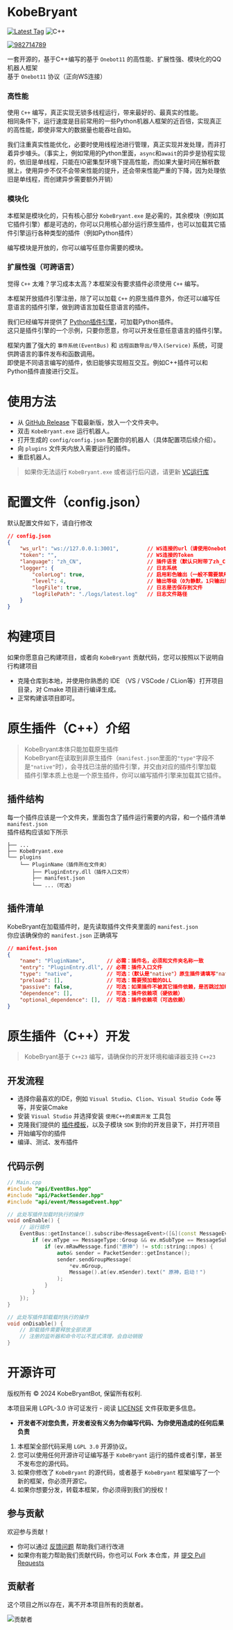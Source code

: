 # KobeBryant

[![Latest Tag](https://img.shields.io/github/v/tag/KobeBryantBot/KobeBryant?label=最新版本&style=for-the-badge)](https://github.com/KobeBryantBot/KobeBryant/releases) 
![C++](https://img.shields.io/badge/C++-23-blue?logo=C%2B%2B&logoColor=41a3ed&style=for-the-badge)
  
[![982714789](https://img.shields.io/badge/QQ交流群%20982714789-pink?style=for-the-badge&logo=tencent%20qq)](https://qm.qq.com/q/78bKZ18A9O)


一套开源的，基于C++编写的基于 `Onebot11` 的高性能、扩展性强、模块化的QQ机器人框架  
基于 `Onebot11` 协议（正向WS连接） 

### 高性能  

使用 `C++` 编写，真正实现无锁多线程运行，带来最好的、最真实的性能。  
相同条件下，运行速度是目前常用的一些Python机器人框架的近百倍，实现真正的高性能，即使非常大的数据量也能吞吐自如。  

我们注重真实性能优化，必要时使用线程池进行管理，真正实现并发处理，而非打着异步噱头。（事实上，例如常用的Python里面，`async`和`await`的异步是协程实现的，依旧是单线程，只能在IO密集型环境下提高性能，而如果大量时间在解析数据上，使用异步不仅不会带来性能的提升，还会带来性能严重的下降，因为处理依旧是单线程，而创建异步需要额外开销）

### 模块化

本框架是模块化的，只有核心部分 `KobeBryant.exe` 是必需的，其余模块（例如其它插件引擎）都是可选的，你可以只用核心部分运行原生插件，也可以加载其它插件引擎运行各种类型的插件（例如Python插件）   

编写模块是开放的，你可以编写任意你需要的模块。

### 扩展性强（可跨语言）

觉得 `C++` 太难？学习成本太高？本框架没有要求插件必须使用 `C++` 编写。

本框架开放插件引擎注册，除了可以加载 `C++` 的原生插件意外，你还可以编写任意语言的插件引擎，做到跨语言加载任意语言的插件。  

我们已经编写并提供了 [Python插件引擎](https://github.com/KobeBryantBot/KobeBryantScriptEngine-Python)，可加载Python插件。  
这只是插件引擎的一个示例，只要你愿意，你可以开发任意任意语言的插件引擎。

框架内置了强大的 `事件系统(EventBus)` 和 `远程函数导出/导入(Service)` 系统，可提供跨语言的事件发布和函数调用。  
即使是不同语言编写的插件，依旧能够实现相互交互。例如C++插件可以和Python插件直接进行交互。

# 使用方法
- 从 [GitHub Release](https://github.com/KobeBryantBot/KobeBryant/releases) 下载最新版，放入一个文件夹中。
- 双击 `KobeBryant.exe` 运行机器人。
- 打开生成的 `config/config.json` 配置你的机器人（具体配置项后续介绍）。
- 向 `plugins` 文件夹内放入需要运行的插件。
- 重启机器人。

> 如果你无法运行 `KobeBryant.exe` 或者运行后闪退，请更新 [VC运行库](https://aka.ms/vs/17/release/vc_redist.x64.exe)

# 配置文件（config.json）
默认配置文件如下，请自行修改

```json
// config.json
{
    "ws_url": "ws://127.0.0.1:3001",         // WS连接的url（请使用Onebot11的正向WS连接）
    "token": "",                             // WS连接的Token
    "language": "zh_CN",                     // 插件语言（默认只附带了zh_CN.lang）
    "logger": {                              // 日志系统
        "colorLog": true,                    // 启用彩色输出（一般不需要禁用，除非你的系统不支持）
        "level": 4,                          // 输出等级（0为静默，1只输出严重错误，2输出错误以上等级信息，3输出警告以上信息，4输出正常信息，5输出中包含debug信息）
        "logFile": true,                     // 日志是否保存到文件
        "logFilePath": "./logs/latest.log"   // 日志文件路径
    }
}
```

# 构建项目
如果你愿意自己构建项目，或者向 `KobeBryant` 贡献代码，您可以按照以下说明自行构建项目

- 克隆仓库到本地，并使用你熟悉的 IDE （VS / VSCode / CLion等）打开项目目录，对 Cmake 项目进行编译生成。
- 正常构建该项目即可。  

# 原生插件（C++）介绍

> KobeBryant本体只能加载原生插件  
> KobeBryant在读取到非原生插件（`manifest.json`里面的`"type"`字段不是`"native"`时），会寻找已注册的插件引擎，并交由对应的插件引擎加载    
> 插件引擎本质上也是一个原生插件，你可以编写插件引擎来加载其它插件。

## 插件结构

每一个插件应该是一个文件夹，里面包含了插件运行需要的内容，和一个插件清单 `manifest.json`  
插件结构应该如下所示

```text
├── ...
├── KobeBryant.exe
└── plugins
    └── PluginName（插件所在文件夹）
        ├── PluginEntry.dll（插件入口文件）
        ├── manifest.json
        └── ...（可选）
```

## 插件清单

KobeBryant在加载插件时，是先读取插件文件夹里面的 `manifest.json`   
你应该确保你的 `manifest.json` 正确填写

```json
// manifest.json
{
    "name": "PluginName",       // 必需：插件名，必须和文件夹名称一致
    "entry": "PluginEntry.dll", // 必需：插件入口文件
    "type": "native",           // 可选：（默认是"native"）原生插件请填写"native"，其它类型由插件引擎注册
    "preload": [],              // 可选：需要预加载的DLL
    "passive": false,           // 可选：如果插件不被其它插件依赖，是否跳过加载（一般纯前置插件才填写true）
    "dependence": [],           // 可选：插件依赖项（硬依赖）
    "optional_dependence": [],  // 可选：插件依赖项（可选依赖）
}
```
# 原生插件（C++）开发
> KobeBryant基于 `C++23` 编写，请确保你的开发环境和编译器支持 `C++23`  

## 开发流程
- 选择你最喜欢的IDE，例如 `Visual Studio`、`Clion`、`Visual Studio Code` 等等，并安装Cmake
- 安装 `Visual Studio` 并选择安装 `使用C++的桌面开发` 工具包
- 克隆我们提供的 [插件模板](https://github.com/KobeBryantBot/Native-Plugin-Template)，以及子模块 `SDK` 到你的开发目录下，并打开项目
- 开始编写你的插件
- 编译、测试、发布插件

## 代码示例
```C++
// Main.cpp
#include "api/EventBus.hpp"
#include "api/PacketSender.hpp"
#include "api/event/MessageEvent.hpp"

// 此处写插件加载时执行的操作
void onEnable() {
    // 运行插件
    EventBus::getInstance().subscribe<MessageEvent>([&](const MessageEvent& ev) {
        if (ev.mType == MessageType::Group && ev.mSubType == MessageSubType::Normal) {
            if (ev.mRawMessage.find("原神") != std::string::npos) {
                auto& sender = PacketSender::getInstance();
                sender.sendGroupMessage(
                    *ev.mGroup,
                    Message().at(ev.mSender).text(" 原神，启动！")
                );
            }
        }
    });
}

// 此处写插件卸载载时执行的操作
void onDisable() {
    // 卸载插件需要释放全部资源
    // 注册的监听器和命令可以不显式清理，会自动销毁
}
```

# 开源许可

版权所有 © 2024 KobeBryantBot, 保留所有权利.

本项目采用 LGPL-3.0 许可证发行 - 阅读 [LICENSE](LICENSE) 文件获取更多信息。   

- **开发者不对您负责，开发者没有义务为你编写代码、为你使用造成的任何后果负责**
1. 本框架全部代码采用 `LGPL 3.0` 开源协议。
2. 您可以使用任何开源许可证编写基于 `KobeBryant` 运行的插件或者引擎，甚至不发布您的源代码。
3. 如果你修改了 `KobeBryant` 的源代码，或者基于 `KobeBryant` 框架编写了一个新的框架，你必须开源它。
4. 如果你想要分发，转载本框架，你必须得到我们的授权！

## 参与贡献

欢迎参与贡献！  

- 你可以通过 [反馈问题](https://github.com/KobeBryantBot/KobeBryant/issues/new/choose) 帮助我们进行改进  
- 如果你有能力帮助我们贡献代码，你也可以 Fork 本仓库，并 [提交 Pull Requests](https://github.com/KobeBryantBot/KobeBryant/compare)

## 贡献者

这个项目之所以存在，离不开本项目所有的贡献者。

![贡献者](https://contrib.rocks/image?repo=KobeBryantBot/KobeBryant)